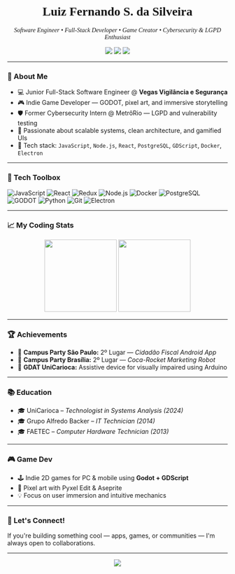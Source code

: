 <h1 align="center" style="font-family: Raleway;">Luiz Fernando S. da Silveira</h1>
<p align="center">
  <i style="font-family: Raleway;">Software Engineer • Full-Stack Developer • Game Creator • Cybersecurity & LGPD Enthusiast</i>
</p>

<p align="center">
  <a href="https://github.com/Linzer-Cyberheart"><img src="https://img.shields.io/github/followers/Linzer-Cyberheart?label=GitHub&style=for-the-badge&logo=github" /></a>
  <a href="https://www.linkedin.com/in/luizfernandoss/"><img src="https://img.shields.io/badge/LinkedIn-blue?style=for-the-badge&logo=linkedin" /></a>
  <a href="https://ilinzer.itch.io/"<img src="" /></a>
  <a href="mailto:luiz.silveira.cic@gmail.com"><img src="https://img.shields.io/badge/email-D14836?style=for-the-badge&logo=gmail&logoColor=white" /></a>
</p>

---

### 🧠 About Me
- 💻 Junior Full-Stack Software Engineer @ **Vegas Vigilância e Segurança**
- 🎮 Indie Game Developer — GODOT, pixel art, and immersive storytelling
- 🛡️ Former Cybersecurity Intern @ MetrôRio — LGPD and vulnerability testing
- 🚀 Passionate about scalable systems, clean architecture, and gamified UIs
- 🔧 Tech stack: `JavaScript`, `Node.js`, `React`, `PostgreSQL`, `GDScript`, `Docker`, `Electron`

---

### 🧰 Tech Toolbox

![JavaScript](https://img.shields.io/badge/-JavaScript-black?style=flat-square&logo=javascript)
![React](https://img.shields.io/badge/-React-black?style=flat-square&logo=react)
![Redux](https://img.shields.io/badge/-Redux-black?style=flat-square&logo=redux)
![Node.js](https://img.shields.io/badge/-Node.js-black?style=flat-square&logo=node.js)
![Docker](https://img.shields.io/badge/-Docker-black?style=flat-square&logo=docker)
![PostgreSQL](https://img.shields.io/badge/-PostgreSQL-black?style=flat-square&logo=postgresql)
![GODOT](https://img.shields.io/badge/-Godot-black?style=flat-square&logo=godot-engine)
![Python](https://img.shields.io/badge/-Python-black?style=flat-square&logo=python)
![Git](https://img.shields.io/badge/-Git-black?style=flat-square&logo=git)
![Electron](https://img.shields.io/badge/-Electron-black?style=flat-square&logo=electron)

---

### 📈 My Coding Stats

<!-- GitHub Stats -->
<p align="center">
  <img src="https://github-readme-stats.vercel.app/api?username=Linzer-Cyberheart&show_icons=true&theme=radical&count_private=true&hide=stars" height="165" />
  <img src="https://github-readme-stats.vercel.app/api/top-langs/?username=Linzer-Cyberheart&layout=compact&theme=radical&langs_count=8&hide=css" height="165" />
</p>

---

### 🏆 Achievements

- 🥈 **Campus Party São Paulo:** 2º Lugar — *Cidadão Fiscal Android App*
- 🥈 **Campus Party Brasília:** 2º Lugar — *Coca-Rocket Marketing Robot*
- 🧠 **GDAT UniCarioca:** Assistive device for visually impaired using Arduino

---

### 📚 Education

- 🎓 UniCarioca – *Technologist in Systems Analysis (2024)*
- 🎓 Grupo Alfredo Backer – *IT Technician (2014)*
- 🎓 FAETEC – *Computer Hardware Technician (2013)*

---

### 🎮 Game Dev

- 🕹 Indie 2D games for PC & mobile using **Godot + GDScript**
- 🎨 Pixel art with Pyxel Edit & Aseprite
- 💡 Focus on user immersion and intuitive mechanics

---

### 🤝 Let's Connect!

If you're building something cool — apps, games, or communities — I'm always open to collaborations.

---

<!-- Profile view counter -->
<p align="center">
  <img src="https://komarev.com/ghpvc/?username=Linzer-Cyberheart&style=flat-square&color=blue" />
</p>
